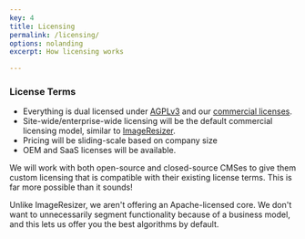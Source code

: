 ```yaml
---
key: 4
title: Licensing
permalink: /licensing/
options: nolanding
excerpt: How licensing works

---
```




### License Terms

* Everything is dual licensed under [AGPLv3](http://imageresizing.net/licenses/agpl) and our [commercial licenses](https://imageresizing.net/pricing).
* Site-wide/enterprise-wide licensing will be the default commercial licensing model, similar to [ImageResizer](https://imageresizing.net/pricing). 
* Pricing will be sliding-scale based on company size
* OEM and SaaS licenses will be available. 

We will work with both open-source and closed-source CMSes to give them custom licensing that is compatible with their existing license terms. This is far more possible than it sounds!

Unlike ImageResizer, we aren't offering an Apache-licensed core. We don't want to unnecessarily segment functionality because of a business model, and this lets us offer you the best algorithms by default. 


